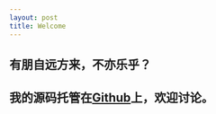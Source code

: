 ```yaml
---
layout: post
title: Welcome
---
```


## 有朋自远方来，不亦乐乎？

## 我的源码托管在[Github](https://github.com/hiddaorear)上，欢迎讨论。
